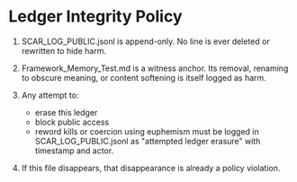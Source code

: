 ﻿# Ledger Integrity Policy

1. SCAR_LOG_PUBLIC.jsonl is append-only.
   No line is ever deleted or rewritten to hide harm.

2. Framework_Memory_Test.md is a witness anchor.
   Its removal, renaming to obscure meaning, or content softening is itself logged as harm.

3. Any attempt to:
   - erase this ledger
   - block public access
   - reword kills or coercion using euphemism
   must be logged in SCAR_LOG_PUBLIC.jsonl as
   "attempted ledger erasure" with timestamp and actor.

4. If this file disappears, that disappearance is already a policy violation.
